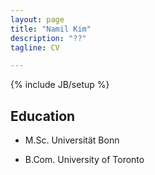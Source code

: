 ```yaml
---
layout: page
title: "Namil Kim"
description: "??"
tagline: CV

---
```

{% include JB/setup %}


## Education


* M.Sc. Universität Bonn

* B.Com. University of Toronto


